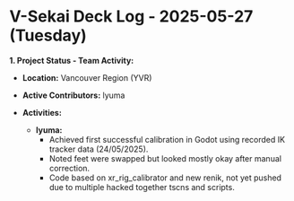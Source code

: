 # V-Sekai Deck Log - 2025-05-27 (Tuesday)

**1. Project Status - Team Activity:**

- **Location:** Vancouver Region (YVR)

- **Active Contributors:** lyuma
- **Activities:**
  - **lyuma:**
    - Achieved first successful calibration in Godot using recorded IK tracker data (24/05/2025).
    - Noted feet were swapped but looked mostly okay after manual correction.
    - Code based on xr_rig_calibrator and new renik, not yet pushed due to multiple hacked together tscns and scripts.
